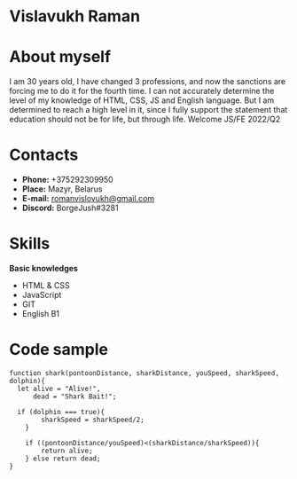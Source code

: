 
# Vislavukh Raman #

# About myself #

  I am 30 years old, I have changed 3 professions, and now the sanctions are forcing me to do it for the fourth time.
  I can not accurately determine the level of my knowledge of HTML, CSS, JS and English language. But I am determined to reach a high level in it, since I fully support the statement that education should not be for life, but through life.
  Welcome JS/FE 2022/Q2
  
# Contacts #
* __Phone:__ +375292309950
* __Place:__ Mazyr, Belarus
* __E-mail:__ romanvislovukh@gmail.com
* __Discord:__ BorgeJush#3281

# Skills #
__Basic knowledges__
* HTML & CSS
* JavaScript
* GIT
* English B1

# Code sample #

```
function shark(pontoonDistance, sharkDistance, youSpeed, sharkSpeed, dolphin){
  let alive = "Alive!",
      dead = "Shark Bait!";
  
  if (dolphin === true){
        sharkSpeed = sharkSpeed/2;
    }

    if ((pontoonDistance/youSpeed)<(sharkDistance/sharkSpeed)){
        return alive;
    } else return dead;
}
```
